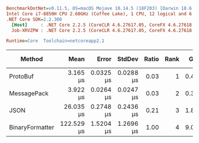 ``` ini

BenchmarkDotNet=v0.11.5, OS=macOS Mojave 10.14.5 (18F203) [Darwin 18.6.0]
Intel Core i7-8850H CPU 2.60GHz (Coffee Lake), 1 CPU, 12 logical and 6 physical cores
.NET Core SDK=2.2.300
  [Host]     : .NET Core 2.2.5 (CoreCLR 4.6.27617.05, CoreFX 4.6.27618.01), 64bit RyuJIT
  Job-XRVZPW : .NET Core 2.2.5 (CoreCLR 4.6.27617.05, CoreFX 4.6.27618.01), 64bit RyuJIT

Runtime=Core  Toolchain=netcoreapp2.1  

```
|          Method |       Mean |     Error |    StdDev | Ratio | Rank |  Gen 0 | Gen 1 | Gen 2 | Allocated |
|---------------- |-----------:|----------:|----------:|------:|-----:|-------:|------:|------:|----------:|
|        ProtoBuf |   3.165 μs | 0.0325 μs | 0.0288 μs |  0.03 |    1 | 0.4959 |     - |     - |   2.29 KB |
|     MessagePack |   3.922 μs | 0.0264 μs | 0.0247 μs |  0.03 |    2 | 0.3662 |     - |     - |    1.7 KB |
|            JSON |  26.035 μs | 0.2748 μs | 0.2436 μs |  0.21 |    3 | 1.8616 |     - |     - |   8.66 KB |
| BinaryFormatter | 122.529 μs | 1.5204 μs | 1.2696 μs |  1.00 |    4 | 9.0332 |     - |     - |  41.67 KB |
